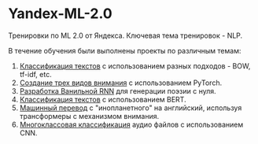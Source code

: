 # Yandex-ML-2.0
Тренировки по ML 2.0 от Яндекса. Ключевая тема тренировок - NLP.

В течение обучения были выполнены проекты по различным темам:
1. [Классификация текстов](https://github.com/avdeyFur/Yandex-ML-2.0/blob/main/TExtClassification_different_approaches.ipynb) с использованием разных подходов - BOW, tf-idf, etc.
2. [Создание трех видов внимания](https://github.com/avdeyFur/Yandex-ML-2.0/blob/main/Types%20of%20attention.ipynb) с использованием PyTorch.
3. [Разработка Ванильной RNN](https://github.com/avdeyFur/Yandex-ML-2.0/blob/main/VanillaRNN.ipynb) для генерации поэзии с нуля.
4. [Классификация текстов](https://github.com/avdeyFur/Yandex-ML-2.0/blob/main/bert-text-classification.ipynb) с использованием BERT.
6. [Машинный перевод](https://github.com/avdeyFur/Yandex-ML-2.0/blob/main/machine-translation-from-alien-to-eng.ipynb) с "инопланетного" на английский, используя трансформеры с механизмом внимания.
7. [Многоклассовая классификация](https://github.com/avdeyFur/Yandex-ML-2.0/blob/main/Audio%20Classification.ipynb) аудио файлов с  использованием CNN.
